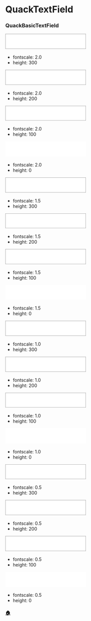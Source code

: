 # QuackTextField

### QuackBasicTextField

<a href="team.duckie.quackquack.ui_QuackTextField_QuackBasicTextField[2,300]_[fontscale:2.0]-[height:300].png"><img src="team.duckie.quackquack.ui_QuackTextField_QuackBasicTextField[2,300]_[fontscale:2.0]-[height:300].png" width="50%"/></a>

- fontscale: 2.0
- height: 300

<a href="team.duckie.quackquack.ui_QuackTextField_QuackBasicTextField[2,200]_[fontscale:2.0]-[height:200].png"><img src="team.duckie.quackquack.ui_QuackTextField_QuackBasicTextField[2,200]_[fontscale:2.0]-[height:200].png" width="50%"/></a>

- fontscale: 2.0
- height: 200

<a href="team.duckie.quackquack.ui_QuackTextField_QuackBasicTextField[2,100]_[fontscale:2.0]-[height:100].png"><img src="team.duckie.quackquack.ui_QuackTextField_QuackBasicTextField[2,100]_[fontscale:2.0]-[height:100].png" width="50%"/></a>

- fontscale: 2.0
- height: 100

<a href="team.duckie.quackquack.ui_QuackTextField_QuackBasicTextField[2,0]_[fontscale:2.0]-[height:0].png"><img src="team.duckie.quackquack.ui_QuackTextField_QuackBasicTextField[2,0]_[fontscale:2.0]-[height:0].png" width="50%"/></a>

- fontscale: 2.0
- height: 0

<a href="team.duckie.quackquack.ui_QuackTextField_QuackBasicTextField[1.5,300]_[fontscale:1.5]-[height:300].png"><img src="team.duckie.quackquack.ui_QuackTextField_QuackBasicTextField[1.5,300]_[fontscale:1.5]-[height:300].png" width="50%"/></a>

- fontscale: 1.5
- height: 300

<a href="team.duckie.quackquack.ui_QuackTextField_QuackBasicTextField[1.5,200]_[fontscale:1.5]-[height:200].png"><img src="team.duckie.quackquack.ui_QuackTextField_QuackBasicTextField[1.5,200]_[fontscale:1.5]-[height:200].png" width="50%"/></a>

- fontscale: 1.5
- height: 200

<a href="team.duckie.quackquack.ui_QuackTextField_QuackBasicTextField[1.5,100]_[fontscale:1.5]-[height:100].png"><img src="team.duckie.quackquack.ui_QuackTextField_QuackBasicTextField[1.5,100]_[fontscale:1.5]-[height:100].png" width="50%"/></a>

- fontscale: 1.5
- height: 100

<a href="team.duckie.quackquack.ui_QuackTextField_QuackBasicTextField[1.5,0]_[fontscale:1.5]-[height:0].png"><img src="team.duckie.quackquack.ui_QuackTextField_QuackBasicTextField[1.5,0]_[fontscale:1.5]-[height:0].png" width="50%"/></a>

- fontscale: 1.5
- height: 0

<a href="team.duckie.quackquack.ui_QuackTextField_QuackBasicTextField[1,300]_[fontscale:1.0]-[height:300].png"><img src="team.duckie.quackquack.ui_QuackTextField_QuackBasicTextField[1,300]_[fontscale:1.0]-[height:300].png" width="50%"/></a>

- fontscale: 1.0
- height: 300

<a href="team.duckie.quackquack.ui_QuackTextField_QuackBasicTextField[1,200]_[fontscale:1.0]-[height:200].png"><img src="team.duckie.quackquack.ui_QuackTextField_QuackBasicTextField[1,200]_[fontscale:1.0]-[height:200].png" width="50%"/></a>

- fontscale: 1.0
- height: 200

<a href="team.duckie.quackquack.ui_QuackTextField_QuackBasicTextField[1,100]_[fontscale:1.0]-[height:100].png"><img src="team.duckie.quackquack.ui_QuackTextField_QuackBasicTextField[1,100]_[fontscale:1.0]-[height:100].png" width="50%"/></a>

- fontscale: 1.0
- height: 100

<a href="team.duckie.quackquack.ui_QuackTextField_QuackBasicTextField[1,0]_[fontscale:1.0]-[height:0].png"><img src="team.duckie.quackquack.ui_QuackTextField_QuackBasicTextField[1,0]_[fontscale:1.0]-[height:0].png" width="50%"/></a>

- fontscale: 1.0
- height: 0

<a href="team.duckie.quackquack.ui_QuackTextField_QuackBasicTextField[0.5,300]_[fontscale:0.5]-[height:300].png"><img src="team.duckie.quackquack.ui_QuackTextField_QuackBasicTextField[0.5,300]_[fontscale:0.5]-[height:300].png" width="50%"/></a>

- fontscale: 0.5
- height: 300

<a href="team.duckie.quackquack.ui_QuackTextField_QuackBasicTextField[0.5,200]_[fontscale:0.5]-[height:200].png"><img src="team.duckie.quackquack.ui_QuackTextField_QuackBasicTextField[0.5,200]_[fontscale:0.5]-[height:200].png" width="50%"/></a>

- fontscale: 0.5
- height: 200

<a href="team.duckie.quackquack.ui_QuackTextField_QuackBasicTextField[0.5,100]_[fontscale:0.5]-[height:100].png"><img src="team.duckie.quackquack.ui_QuackTextField_QuackBasicTextField[0.5,100]_[fontscale:0.5]-[height:100].png" width="50%"/></a>

- fontscale: 0.5
- height: 100

<a href="team.duckie.quackquack.ui_QuackTextField_QuackBasicTextField[0.5,0]_[fontscale:0.5]-[height:0].png"><img src="team.duckie.quackquack.ui_QuackTextField_QuackBasicTextField[0.5,0]_[fontscale:0.5]-[height:0].png" width="50%"/></a>

- fontscale: 0.5
- height: 0

#### [🏠](README.md)